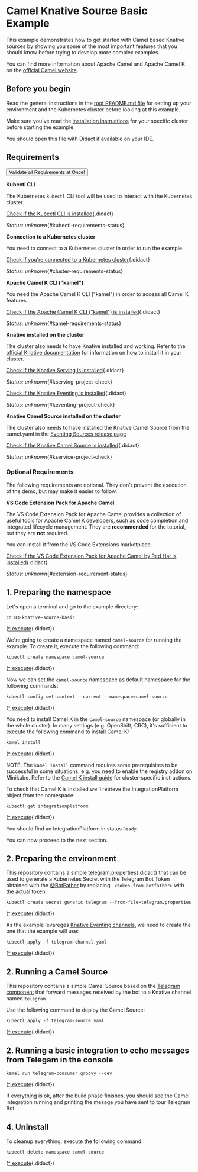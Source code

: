 # Camel Knative Source Basic Example

This example demonstrates how to get started with Camel based Knative sources by showing you some of the most important
features that you should know before trying to develop more complex examples.

You can find more information about Apache Camel and Apache Camel K on the [official Camel website](https://camel.apache.org).

## Before you begin

Read the general instructions in the [root README.md file](../README.md) for setting up your environment and the Kubernetes cluster before looking at this example.

Make sure you've read the [installation instructions](https://camel.apache.org/camel-k/latest/installation/installation.html) for your specific
cluster before starting the example.

You should open this file with [Didact](https://marketplace.visualstudio.com/items?itemName=redhat.vscode-didact) if available on your IDE.

## Requirements

<a href='didact://?commandId=vscode.didact.validateAllRequirements' title='Validate all requirements!'><button>Validate all Requirements at Once!</button></a>

**Kubectl CLI**

The Kubernetes `kubectl` CLI tool will be used to interact with the Kubernetes cluster.

[Check if the Kubectl CLI is installed](didact://?commandId=vscode.didact.cliCommandSuccessful&text=kubectl-requirements-status$$kubectl%20help&completion=Checked%20kubectl%20tool%20availability "Tests to see if `kubectl help` returns a 0 return code"){.didact}

*Status: unknown*{#kubectl-requirements-status}

**Connection to a Kubernetes cluster**

You need to connect to a Kubernetes cluster in order to run the example.

[Check if you're connected to a Kubernetes cluster](didact://?commandId=vscode.didact.cliCommandSuccessful&text=cluster-requirements-status$$kubectl%20get%20pod&completion=Checked%20Kubernetes%20connection "Tests to see if `kubectl get pod` returns a 0 return code"){.didact}

*Status: unknown*{#cluster-requirements-status}

**Apache Camel K CLI ("kamel")**

You need the Apache Camel K CLI ("kamel") in order to access all Camel K features.

[Check if the Apache Camel K CLI ("kamel") is installed](didact://?commandId=vscode.didact.requirementCheck&text=kamel-requirements-status$$kamel%20version$$Camel%20K%20Client&completion=Checked%20if%20Camel%20K%20CLI%20is%20available%20on%20this%20system. "Tests to see if `kamel version` returns a result"){.didact}

*Status: unknown*{#kamel-requirements-status}

**Knative installed on the cluster**

The cluster also needs to have Knative installed and working. Refer to the [official Knative documentation](https://knative.dev/docs/install/) for information on how to install it in your cluster.

[Check if the Knative Serving is installed](didact://?commandId=vscode.didact.requirementCheck&text=kserving-project-check$$kubectl%20api-resources%20--api-group=serving.knative.dev$$kservice%2Cksvc&completion=Verified%20Knative%20services%20installation. "Verifies if Knative Serving is installed"){.didact}

*Status: unknown*{#kserving-project-check}

[Check if the Knative Eventing is installed](didact://?commandId=vscode.didact.requirementCheck&text=keventing-project-check$$kubectl%20api-resources%20--api-group=messaging.knative.dev$$inmemorychannels&completion=Verified%20Knative%20eventing%20services%20installation. "Verifies if Knative Eventing is installed"){.didact}

*Status: unknown*{#keventing-project-check}

**Knative Camel Source installed on the cluster**

The cluster also needs to have installed the Knative Camel Source from the camel.yaml in the [Eventing Sources release page](https://github.com/knative/eventing-contrib/releases)

[Check if the Knative Camel Source is installed](didact://?commandId=vscode.didact.requirementCheck&text=kservice-project-check$$kubectl%20api-resources%20--api-group=sources.knative.dev$$camelsources&completion=Verified%20Knative%20Camel%20Source%20installation. "Verifies if Knative Camel Source is installed"){.didact}

*Status: unknown*{#kservice-project-check}

### Optional Requirements

The following requirements are optional. They don't prevent the execution of the demo, but may make it easier to follow.

**VS Code Extension Pack for Apache Camel**

The VS Code Extension Pack for Apache Camel provides a collection of useful tools for Apache Camel K developers,
such as code completion and integrated lifecycle management. They are **recommended** for the tutorial, but they are **not**
required.

You can install it from the VS Code Extensions marketplace.

[Check if the VS Code Extension Pack for Apache Camel by Red Hat is installed](didact://?commandId=vscode.didact.extensionRequirementCheck&text=extension-requirement-status$$redhat.apache-camel-extension-pack&completion=Camel%20extension%20pack%20is%20available%20on%20this%20system. "Checks the VS Code workspace to make sure the extension pack is installed"){.didact}

*Status: unknown*{#extension-requirement-status}

## 1. Preparing the namespace

Let's open a terminal and go to the example directory:

```
cd 03-knative-source-basic
```
([^ execute](didact://?commandId=vscode.didact.sendNamedTerminalAString&text=camelTerm$$cd%2003-knative-source-basic&completion=Executed%20command. "Opens a new terminal and sends the command above"){.didact})


We're going to create a namespace named `camel-source` for running the example. To create it, execute the following command:

```
kubectl create namespace camel-source
```
([^ execute](didact://?commandId=vscode.didact.sendNamedTerminalAString&text=camelTerm$$kubectl%20create%20namespace%20camel-source&completion=New%20project%20creation. "Opens a new terminal and sends the command above"){.didact})


Now we can set the `camel-source` namespace as default namespace for the following commands:

```
kubectl config set-context --current --namespace=camel-source
```
([^ execute](didact://?commandId=vscode.didact.sendNamedTerminalAString&text=camelTerm$$kubectl%20config%20set-context%20--current%20--namespace%3Dcamel-source&completion=New%20project%20creation. "Opens a new terminal and sends the command above"){.didact})

You need to install Camel K in the `camel-source` namespace (or globally in the whole cluster).
In many settings (e.g. OpenShift, CRC), it's sufficient to execute the following command to install Camel K:

```
kamel install
```
([^ execute](didact://?commandId=vscode.didact.sendNamedTerminalAString&text=camelTerm$$kamel%20install&completion=Installing%20Camel%20K. "Opens a new terminal and sends the command above"){.didact})

NOTE: The `kamel install` command requires some prerequisites to be successful in some situations, e.g. you need to enable the registry addon on Minikube. Refer to the [Camel K install guide](https://camel.apache.org/camel-k/latest/installation/installation.html) for cluster-specific instructions.

To check that Camel K is installed we'll retrieve the IntegrationPlatform object from the namespace:

```
kubectl get integrationplatform
```
([^ execute](didact://?commandId=vscode.didact.sendNamedTerminalAString&text=camelTerm$$kubectl%20get%20integrationplatform&completion=Executed%20Command. "Opens a new terminal and sends the command above"){.didact})

You should find an IntegrationPlatform in status `Ready`.

You can now proceed to the next section.

## 2. Preparing the environment

This repository contains a simple [telegram.properties](didact://?commandId=vscode.openFolder&projectFilePath=03-knative-source-basic/telegram.properties&completion=Opened%20the%20telegram.properties%20file "Opens the telegram.properties file"){.didact} that can be used to generate a Kubernetes Secret with the Telegram Bot Token obtained with the [@BotFather](https://telegram.me/botfather) by replacing `
<token-from-botfather>` with the actual token.

```
kubectl create secret generic telegram --from-file=telegram.properties
```
([^ execute](didact://?commandId=vscode.didact.sendNamedTerminalAString&text=camelTerm$$kubectl%20create%20secret%20generic%20telegram%20--from-file%3Dtelegram.properties&completion=secret%20%22telegram%22%20created. "Create a secret with Telegram credentials"){.didact})

As the example levareges [Knative Eventing channels](https://knative.dev/docs/eventing/channels/), we need to create the one that the example will use:

```
kubectl apply -f telegram-channel.yaml
```
([^ execute](didact://?commandId=vscode.didact.sendNamedTerminalAString&text=camelTerm$$kubectl%20apply%20-f%20telegram-channel.yaml&completion=inmemorychannel.messaging.knative.dev/telegram$20created. "Create a Knative InMemoryChannel named Telegam"){.didact})

## 2. Running a Camel Source

This repository contains a simple Camel Source based on the [Telegram component](https://camel.apache.org/components/latest/telegram-component.html) that forward messages received by the bot to a Knative channel named `telegram`

Use the following command to deploy the Camel Source:

```
kubectl apply -f telegram-source.yaml
```
([^ execute](didact://?commandId=vscode.didact.sendNamedTerminalAString&text=camelTerm$$kubectl%20apply%20-f%20telegram-source.yaml&completion=camelsource.sources.knative.dev/camel-telegram-source%20created. "Opens a new terminal and sends the command above"){.didact})


## 2. Running a basic integration to echo messages from Telegam in the console


```
kamel run telegram-consumer.groovy --dev
```
([^ execute](didact://?commandId=vscode.didact.sendNamedTerminalAString&text=camelTerm$$kamel%20run%20telegram-consumer.groovy%20--dev&completion=Camel%20K%20telegram-consumer%20integration%20run%20in%20dev%20mode. "Opens a new terminal and sends the command above"){.didact})


If everything is ok, after the build phase finishes, you should see the Camel integration running and printing the mesage you have sent to tour Telegram Bot.

## 4. Uninstall

To cleanup everything, execute the following command:

```kubectl delete namespace camel-source```

([^ execute](didact://?commandId=vscode.didact.sendNamedTerminalAString&text=camelTerm$$kubectl%20delete%20namespace%20camel-source&completion=Removed%20the%20namespace%20from%20the%20cluster. "Cleans up the cluster after running the example"){.didact})
